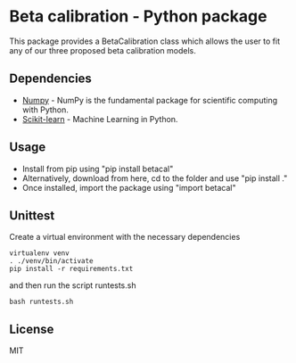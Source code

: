 # Beta calibration - Python package

This package provides a BetaCalibration class which allows the user to fit any of our three proposed beta calibration models.

## Dependencies

* [Numpy] - NumPy is the fundamental package for scientific computing with
  Python.
* [Scikit-learn] - Machine Learning in Python.

## Usage

 - Install from pip using "pip install betacal"
 - Alternatively, download from here, cd to the folder and use "pip install ."
 - Once installed, import the package using "import betacal" 

## Unittest

Create a virtual environment with the necessary dependencies

```
virtualenv venv
. ./venv/bin/activate
pip install -r requirements.txt
```

and then run the script runtests.sh

```
bash runtests.sh
```

## License

MIT

[//]: # (References)
   [Numpy]: <http://www.numpy.org/>
   [Scikit-learn]: <http://scikit-learn.org/>
